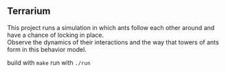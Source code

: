 ## Terrarium

This project runs a simulation in which ants follow each other around and have a chance of locking in place.  
Observe the dynamics of their interactions and the way that towers of ants form in this behavior model.

build with ```make```
run with ```./run```
